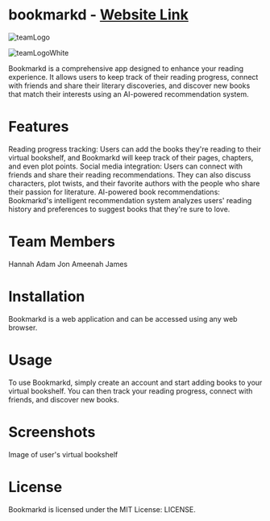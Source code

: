 # bookmarkd - [Website Link](https://bookmarkd-ruddy.vercel.app) 


![teamLogo](https://github.com/HannahMcCabe31/bookmarkd/assets/147779056/da8f71cb-8077-4bab-a445-51eb3303b157)

![teamLogoWhite](https://github.com/HannahMcCabe31/bookmarkd/assets/147779056/ffcb2371-d15c-483f-8229-71ab556cdba9)


Bookmarkd is a comprehensive app designed to enhance your reading experience. It allows users to keep track of their reading progress, connect with friends and share their literary discoveries, and discover new books that match their interests using an AI-powered recommendation system.

# Features

Reading progress tracking: Users can add the books they're reading to their virtual bookshelf, and Bookmarkd will keep track of their pages, chapters, and even plot points.
Social media integration: Users can connect with friends and share their reading recommendations. They can also discuss characters, plot twists, and their favorite authors with the people who share their passion for literature.
AI-powered book recommendations: Bookmarkd's intelligent recommendation system analyzes users' reading history and preferences to suggest books that they're sure to love.

# Team Members
Hannah
Adam
Jon
Ameenah
James


# Installation
Bookmarkd is a web application and can be accessed using any web browser.

# Usage
To use Bookmarkd, simply create an account and start adding books to your virtual bookshelf. You can then track your reading progress, connect with friends, and discover new books.

# Screenshots
Image of user's virtual bookshelf 

# License
Bookmarkd is licensed under the MIT License: LICENSE.
